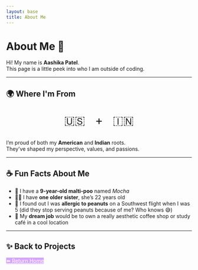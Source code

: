 ```yaml
---
layout: base
title: About Me
---
```


# About Me 🎉

Hi! My name is **Aashika Patel**.  
This page is a little peek into who I am outside of coding.

---

## 🌍 Where I'm From  

<p style="font-size: 2rem; text-align: center;">
    🇺🇸 &nbsp; + &nbsp; 🇮🇳
</p>

I’m proud of both my **American** and **Indian** roots.  
They’ve shaped my perspective, values, and passions.

---

## ☕ Fun Facts About Me  

- 🐶 I have a **9-year-old malti-poo** named *Mocha*  
- 👩‍👧 I have **one older sister**, she’s 22 years old  
- 🥜 I found out I was **allergic to peanuts** on a Southwest flight when I was 5 (did they stop serving peanuts because of me? Who knows 😅)  
- 🌟 My **dream job** would be to own a really aesthetic coffee shop or study café in a cool location  

---

## ✨ Back to Projects  
<a href="{{site.baseurl}}/" class="button small" style="background-color: #d6a4f9ff; color: #fff;">
    ⬅️ Return Home
</a>
